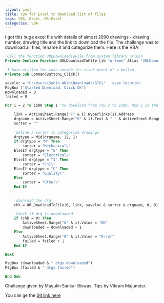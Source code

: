```yaml
---
layout: post
title: VBA for Excel to download list of files 
tags: VBA, Excel, MS-Excel 
categories: VBA
---
```


I got this huge excel file with details of almost 2000 drawings - drawing number, drawing title and the link to download the file. The challange was to download all files, rename it and categorize them. Here is the VBA:

```vb
'Call the function URLDownloadToFile from system library urlmon
Private Declare Function URLDownloadToFile Lib "urlmon" Alias "URLDownloadToFileA" (ByVal pCaller As Long, ByVal szURL As String, ByVal szFileName As String, ByVal dwReserved As Long, ByVal lpfnCB As Long) As Long

'I have written the code inside the click event of a button
Private Sub CommandButton1_Click()

saveloc = "C:\Users\Subin Abid\Downloads\STG\"  'save location
MsgBox ("Started Download. Click OK")
Downloaded = 0
failed = 0

For i = 2 To 1500 Step 1 'to download from row 2 to 1500. Row 1 is the heading row

    link = ActiveSheet.Range("F" & i).Hyperlinks(1).Address
    drgname = ActiveSheet.Range("B" & i).Text & " " & ActiveSheet.Range("D" & i).Text & ".pdf"
    sorter = ""
    
    'define a sorter to categorise drawings
    drgtype = Mid(drgname, 12, 1)
    If drgtype = "M" Then
        sorter = "Mechanical\"
    ElseIf drgtype = "E" Then
        sorter = "Electrical\"
    ElseIf drgtype = "I" Then
        sorter = "CnI\"
    ElseIf drgtype = "Q" Then
        sorter = "Quality\"
    Else
        sorter = "Other\"
    End If
    
    
    'download the drg
    chk = URLDownloadToFile(0, link, saveloc & sorter & drgname, 0, 0)

    'Check if drg is downloaded
    If (chk = 0) Then
        ActiveSheet.Range("G" & i).Value = "OK"
        downloaded = downloaded + 1
    Else
        ActiveSheet.Range("G" & i).Value = "Error"
        failed = failed + 1
    End If

Next

MsgBox (downloaded & " drgs downloaded")
MsgBox (failed & " drgs failed")

End Sub
```
Challange given by Mayukh Sankar Biswas, Tips by Vikram Majumdar. 

You can ge the [Git link here](https://github.com/subinabid/VBAExcel)
